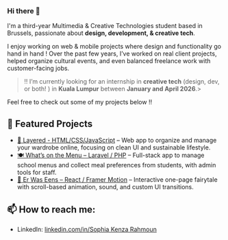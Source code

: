 ### Hi there 👋

I'm a third-year Multimedia & Creative Technologies student based in Brussels, passionate about **design, development, & creative tech**.

I enjoy working on web & mobile projects where design and functionality go hand in hand !
Over the past few years, I’ve worked on real client projects, helped organize cultural events, and even balanced freelance work with customer-facing jobs. 

> ‼️ I’m currently looking for an internship in **creative tech** (design, dev, or both! ) in **Kuala Lumpur** between **January and April 2026**.>

Feel free to check out some of my projects below !!

## 🌟 Featured Projects
- [🧥 Layered - HTML/CSS/JavaScript](https://github.com/EHB-MCT/web2-course-project-front-end-SophiaRahmoun) – 
Web app to organize and manage your wardrobe online, focusing on clean UI and sustainable lifestyle.
- [🍽 What’s on the Menu – Laravel / PHP](https://github.com/EHB-MCT/back-end-what-s-on-the-menu-SophiaRahmoun) – Full-stack app to manage school menus and collect meal preferences from students, with admin tools for staff.
- [🐺 Er Was Eens – React / Framer Motion](https://github.com/EHB-MCT/cp-frontend-SophiaRahmoun) – Interactive one-page fairytale with scroll-based animation, sound, and custom UI transitions.

## 📫 How  to reach me:
- LinkedIn: [linkedin.com/in/Sophia Kenza Rahmoun](https://www.linkedin.com/in/sophia-kenza-rahmoun) 
